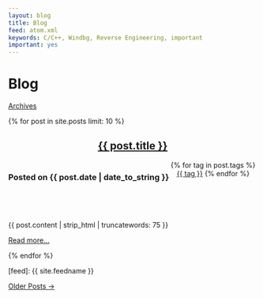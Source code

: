 ```yaml
---
layout: blog
title: Blog
feed: atom.xml
keywords: C/C++, Windbg, Reverse Engineering, important
important: yes
---
```


Blog 
=====================
<span class="low-top quiet large-bottom"><a href="/blog/archives" class="small quiet">Archives</a></span>
<p/>

{% for post in site.posts limit: 10 %}
<article>
<header>
<h2 class="prepend-top"><a href="{{ post.url }}">{{ post.title }}</a></h2>
<h3 class="datetext" style="float:left">
Posted on {{ post.date | date_to_string }}
</h3>
<div class="tag-list" style="display:inline"> {% for tag in post.tags %}<a href="/blog/tags/{{ tag | slugize }}/">{{ tag }}</a> {% endfor %}</div>
</header>


<div class="c">&nbsp;</div>
<p>{{ post.content | strip_html | truncatewords: 75 }}</p>
<footer>
<p><a href="{{ post.url }}">Read more...</a></p>
</footer>
</article>
{% endfor %}


[feed]: {{ site.feedname }}



<p>
<a href="/blog/archives">Older Posts &rarr;</a>
</p>


